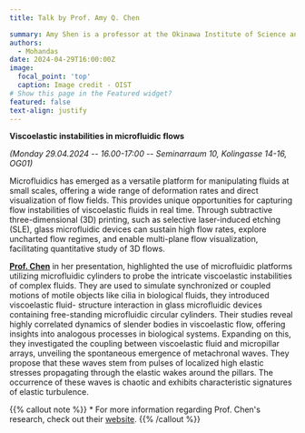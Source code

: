 ```yaml
---
title: Talk by Prof. Amy Q. Chen

summary: Amy Shen is a professor at the Okinawa Institute of Science and Technology Graduate University (OIST) in Japan, where she has led the Micro/Bio/Nanofluidics Unit since 2014. 
authors:
  - Mohandas
date: 2024-04-29T16:00:00Z
image:
  focal_point: 'top'
  caption: Image credit - OIST
# Show this page in the Featured widget?
featured: false
text-align: justify
---
```


<!--more-->
**Viscoelastic instabilities in microfluidic flows**

*(Monday 29.04.2024 -- 16.00-17:00 -- Seminarraum 10, Kolingasse 14-16, OG01)*

Microfluidics has emerged as a versatile platform for manipulating fluids at small scales, offering a wide range of deformation rates and direct visualization of flow fields. This provides unique opportunities for capturing flow instabilities of viscoelastic fluids in real time. Through subtractive three-dimensional (3D) printing, such as selective laser-induced etching (SLE), glass microfluidic devices can sustain high flow rates, explore uncharted flow regimes, and
enable multi-plane flow visualization, facilitating quantitative study of 3D flows.

**[Prof. Chen](https://groups.oist.jp/mbnu/amy-shen)** in her presentation, highlighted the use of microfluidic platforms utilizing microfluidic cylinders to probe the intricate viscoelastic instabilities of complex fluids. They are used to simulate synchronized or coupled motions of motile objects like cilia in biological fluids, they introduced viscoelastic fluid- structure interaction in glass microfluidic devices containing free-standing microfluidic circular cylinders. Their studies reveal highly correlated dynamics of slender bodies in viscoelastic flow, offering insights into analogous processes in biological systems. Expanding on this, they investigated the coupling between viscoelastic fluid and micropillar arrays, unveiling the spontaneous emergence of metachronal waves. They propose that these waves stem from pulses of localized high elastic stresses propagating through the elastic wakes around the pillars. The occurrence of these waves is chaotic and exhibits characteristic signatures of elastic turbulence. 



{{% callout note %}}
\* For more information regarding Prof. Chen's research, check out their [website](https://groups.oist.jp/mbnu/research).
{{% /callout %}}